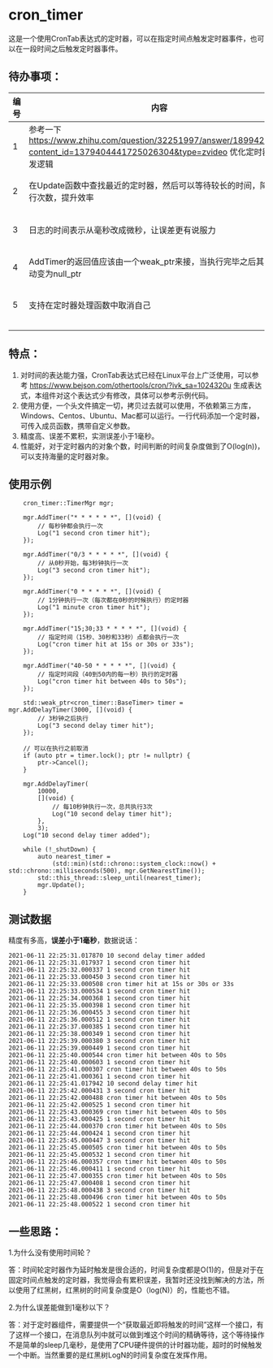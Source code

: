 # cron_timer

这是一个使用CronTab表达式的定时器，可以在指定时间点触发定时器事件，也可以在一段时间之后触发定时器事件。



## 待办事项：

| 编号 | 内容                                                         | 状态                    |
| ---- | ------------------------------------------------------------ | ----------------------- |
| 1    | 参考一下 https://www.zhihu.com/question/32251997/answer/1899420964?content_id=1379404441725026304&type=zvideo 优化定时器的出发逻辑 | 20210525，xinyong已完成 |
| 2    | 在Update函数中查找最近的定时器，然后可以等待较长的时间，降低执行次数，提升效率 | 20210525，xinyong已完成 |
| 3    | 日志的时间表示从毫秒改成微秒，让误差更有说服力               | 20210611, xinyong已完成 |
| 4    | AddTimer的返回值应该由一个weak_ptr来接，当执行完毕之后其引用自动变为null_ptr | 20210628, xinyong已完成 |
| 5    | 支持在定时器处理函数中取消自己                               | 20210721, xinyong已完成 |
|      |                                                              |                         |
|      |                                                              |                         |





## 特点：

1. 对时间的表达能力强，CronTab表达式已经在Linux平台上广泛使用，可以参考 https://www.bejson.com/othertools/cron/?ivk_sa=1024320u 生成表达式，本组件对这个表达式少有修改，具体可以参考示例代码。
2. 使用方便，一个头文件搞定一切，拷贝过去就可以使用，不依赖第三方库，Windows、Centos、Ubuntu、Mac都可以运行。一行代码添加一个定时器，可传入成员函数，携带自定义参数。
3. 精度高、误差不累积，实测误差小于1毫秒。
4. 性能好，对于定时器内的对象个数，时间判断的时间复杂度做到了O(log(n))，可以支持海量的定时器对象。



## 使用示例

```
	cron_timer::TimerMgr mgr;

	mgr.AddTimer("* * * * * *", [](void) {
		// 每秒钟都会执行一次
		Log("1 second cron timer hit");
	});

	mgr.AddTimer("0/3 * * * * *", [](void) {
		// 从0秒开始，每3秒钟执行一次
		Log("3 second cron timer hit");
	});

	mgr.AddTimer("0 * * * * *", [](void) {
		// 1分钟执行一次（每次都在0秒的时候执行）的定时器
		Log("1 minute cron timer hit");
	});

	mgr.AddTimer("15;30;33 * * * * *", [](void) {
		// 指定时间（15秒、30秒和33秒）点都会执行一次
		Log("cron timer hit at 15s or 30s or 33s");
	});

	mgr.AddTimer("40-50 * * * * *", [](void) {
		// 指定时间段（40到50内的每一秒）执行的定时器
		Log("cron timer hit between 40s to 50s");
	});

	std::weak_ptr<cron_timer::BaseTimer> timer = mgr.AddDelayTimer(3000, [](void) {
		// 3秒钟之后执行
		Log("3 second delay timer hit");
	});

	// 可以在执行之前取消
	if (auto ptr = timer.lock(); ptr != nullptr) {
		ptr->Cancel();
	}

	mgr.AddDelayTimer(
		10000,
		[](void) {
			// 每10秒钟执行一次，总共执行3次
			Log("10 second delay timer hit");
		},
		3);
	Log("10 second delay timer added");

	while (!_shutDown) {
		auto nearest_timer =
			(std::min)(std::chrono::system_clock::now() + std::chrono::milliseconds(500), mgr.GetNearestTime());
		std::this_thread::sleep_until(nearest_timer);
		mgr.Update();
	}

```



## 测试数据

精度有多高，**误差小于1毫秒**，数据说话：

```
2021-06-11 22:25:31.017870 10 second delay timer added
2021-06-11 22:25:31.017937 1 second cron timer hit
2021-06-11 22:25:32.000337 1 second cron timer hit
2021-06-11 22:25:33.000450 3 second cron timer hit
2021-06-11 22:25:33.000508 cron timer hit at 15s or 30s or 33s
2021-06-11 22:25:33.000534 1 second cron timer hit
2021-06-11 22:25:34.000368 1 second cron timer hit
2021-06-11 22:25:35.000398 1 second cron timer hit
2021-06-11 22:25:36.000455 3 second cron timer hit
2021-06-11 22:25:36.000512 1 second cron timer hit
2021-06-11 22:25:37.000385 1 second cron timer hit
2021-06-11 22:25:38.000349 1 second cron timer hit
2021-06-11 22:25:39.000380 3 second cron timer hit
2021-06-11 22:25:39.000449 1 second cron timer hit
2021-06-11 22:25:40.000544 cron timer hit between 40s to 50s
2021-06-11 22:25:40.000603 1 second cron timer hit
2021-06-11 22:25:41.000307 cron timer hit between 40s to 50s
2021-06-11 22:25:41.000361 1 second cron timer hit
2021-06-11 22:25:41.017942 10 second delay timer hit
2021-06-11 22:25:42.000431 3 second cron timer hit
2021-06-11 22:25:42.000488 cron timer hit between 40s to 50s
2021-06-11 22:25:42.000525 1 second cron timer hit
2021-06-11 22:25:43.000369 cron timer hit between 40s to 50s
2021-06-11 22:25:43.000425 1 second cron timer hit
2021-06-11 22:25:44.000370 cron timer hit between 40s to 50s
2021-06-11 22:25:44.000424 1 second cron timer hit
2021-06-11 22:25:45.000447 3 second cron timer hit
2021-06-11 22:25:45.000505 cron timer hit between 40s to 50s
2021-06-11 22:25:45.000532 1 second cron timer hit
2021-06-11 22:25:46.000357 cron timer hit between 40s to 50s
2021-06-11 22:25:46.000411 1 second cron timer hit
2021-06-11 22:25:47.000355 cron timer hit between 40s to 50s
2021-06-11 22:25:47.000408 1 second cron timer hit
2021-06-11 22:25:48.000438 3 second cron timer hit
2021-06-11 22:25:48.000496 cron timer hit between 40s to 50s
2021-06-11 22:25:48.000522 1 second cron timer hit

```



## 一些思路：

1.为什么没有使用时间轮？

答：时间轮定时器作为延时触发是很合适的，时间复杂度都是O(1)的，但是对于在固定时间点触发的定时器，我觉得会有累积误差，我暂时还没找到解决的方法，所以使用了红黑树，红黑树的时间复杂度是O（log(N)）的，性能也不错。

2.为什么误差能做到1毫秒以下？

答：对于定时器组件，需要提供一个“获取最近即将触发的时间”这样一个接口，有了这样一个接口，在消息队列中就可以做到堆这个时间的精确等待，这个等待操作不是简单的sleep几毫秒，是使用了CPU硬件提供的计时器功能，超时的时候触发一个中断。当然重要的是红黑树LogN的时间复杂度在发挥作用。

